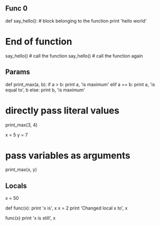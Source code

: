 ## Func 0

def say_hello():
    # block belonging to the function
    print 'hello world'
# End of function

say_hello() # call the function
say_hello() # call the function again



## Params

def print_max(a, b):
    if a > b:
        print a, 'is maximum'
    elif a == b:
        print a, 'is equal to', b
    else:
        print b, 'is maximum'

# directly pass literal values
print_max(3, 4)

x = 5
y = 7

# pass variables as arguments
print_max(x, y)



## Locals

x = 50

def func(x):
    print 'x is', x
    x = 2
    print 'Changed local x to', x

func(x)
print 'x is still', x
